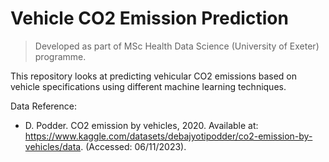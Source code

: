 # Vehicle CO2 Emission Prediction

> Developed as part of MSc Health Data Science (University of Exeter) programme.

This repository looks at predicting vehicular CO2 emissions based on vehicle specifications using different machine learning techniques. 

Data Reference:
- D. Podder. CO2 emission by vehicles, 2020. Available at: https://www.kaggle.com/datasets/debajyotipodder/co2-emission-by-vehicles/data. (Accessed: 06/11/2023).
